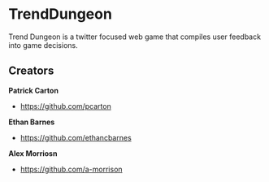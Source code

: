 # TrendDungeon

Trend Dungeon is a twitter focused web game that compiles
user feedback into game decisions. 

## Creators

**Patrick Carton**

* <https://github.com/pcarton>

**Ethan Barnes**

* <https://github.com/ethancbarnes>

**Alex Morriosn**

* <https://github.com/a-morrison>
